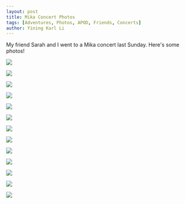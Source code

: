 ```yaml
---
layout: post
title: Mika Concert Photos
tags: [Adventures, Photos, APOD, Friends, Concerts]
author: Yining Karl Li
---
```


My friend Sarah and I went to a Mika concert last Sunday. Here's some photos!

[![]({{site.url}}/content/images/2009/Oct/DSC_0664.jpg)]({{site.url}}/content/images/2009/Oct/DSC_0664.jpg)

[![]({{site.url}}/content/images/2009/Oct/DSC_0669.jpg)]({{site.url}}/content/images/2009/Oct/DSC_0669.jpg)

[![]({{site.url}}/content/images/2009/Oct/DSC_0655.jpg)]({{site.url}}/content/images/2009/Oct/DSC_0655.jpg)

[![]({{site.url}}/content/images/2009/Oct/DSC_0679.jpg)]({{site.url}}/content/images/2009/Oct/DSC_0679.jpg)

[![]({{site.url}}/content/images/2009/Oct/DSC_0651.jpg)]({{site.url}}/content/images/2009/Oct/DSC_0651.jpg)

[![]({{site.url}}/content/images/2009/Oct/DSC_0675.jpg)]({{site.url}}/content/images/2009/Oct/DSC_0675.jpg)

[![]({{site.url}}/content/images/2009/Oct/DSC_0671.jpg)]({{site.url}}/content/images/2009/Oct/DSC_0671.jpg)

[![]({{site.url}}/content/images/2009/Oct/DSC_0688.jpg)]({{site.url}}/content/images/2009/Oct/DSC_0688.jpg)

[![]({{site.url}}/content/images/2009/Oct/DSC_0689.jpg)]({{site.url}}/content/images/2009/Oct/DSC_0689.jpg)

[![]({{site.url}}/content/images/2009/Oct/DSC_0709.jpg)]({{site.url}}/content/images/2009/Oct/DSC_0709.jpg)

[![]({{site.url}}/content/images/2009/Oct/DSC_0717.jpg)]({{site.url}}/content/images/2009/Oct/DSC_0717.jpg)

[![]({{site.url}}/content/images/2009/Oct/DSC_0726.jpg)]({{site.url}}/content/images/2009/Oct/DSC_0726.jpg)

[![]({{site.url}}/content/images/2009/Oct/DSC_0738.jpg)]({{site.url}}/content/images/2009/Oct/DSC_0738.jpg)
